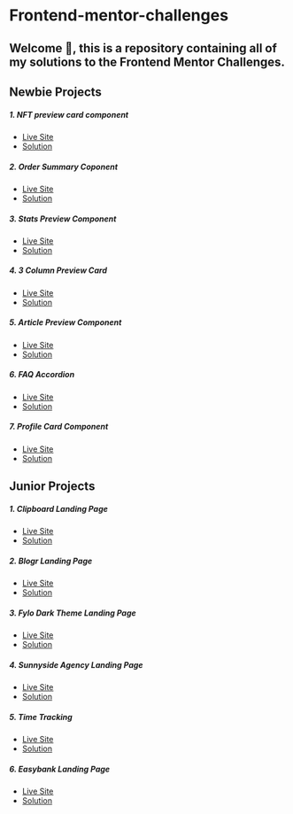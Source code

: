 # Frontend-mentor-challenges

## Welcome 👋, this is a repository containing all of my solutions to the Frontend Mentor Challenges.

## Newbie Projects

##### 1. NFT preview card component

* [Live Site](https://nft-preview-card-drab.vercel.app/)
* [Solution](https://github.com/nofeesahdee/Frontend-mentor-challenges/tree/main/nft-preview-card-component-main)

##### 2. Order Summary Coponent

* [Live Site](https://order-summary-component-flame.vercel.app/)
* [Solution](https://github.com/nofeesahdee/Frontend-mentor-challenges/tree/main/order-summary-main)

##### 3. Stats Preview Component

* [Live Site](https://stats-preview-jocqgkzhv-nofeesahdee.vercel.app/)
* [Solution](https://github.com/nofeesahdee/Frontend-mentor-challenges/tree/main/stats-preview-main)

##### 4. 3 Column Preview Card

* [Live Site](https://nofeesahdee.github.io/Frontend-mentor-challenges/3-column-preview-card-main/)
* [Solution](https://github.com/nofeesahdee/Frontend-mentor-challenges/tree/master/3-column-preview-card-main)

##### 5. Article Preview Component

* [Live Site](https://nofeesahdee.github.io/Frontend-mentor-challenges/article-preview-component-master/)
* [Solution](https://github.com/nofeesahdee/Frontend-mentor-challenges/tree/master/article-preview-component-master)

##### 6. FAQ Accordion

* [Live Site](https://nofeesahdee.github.io/Frontend-mentor-challenges/faq-accordion-card-main/)
* [Solution](https://github.com/nofeesahdee/Frontend-mentor-challenges/tree/master/faq-accordion-card-main)

##### 7. Profile Card Component

* [Live Site](https://nofeesahdee.github.io/Frontend-mentor-challenges/profile-card-component-main/)
* [Solution](https://github.com/nofeesahdee/Frontend-mentor-challenges/tree/master/profile-card-component-main)

## Junior Projects

##### 1. Clipboard Landing Page

* [Live Site](https://nofeesahdee.github.io/Frontend-mentor-challenges/clipboard-landing-page-master/)
* [Solution](https://github.com/nofeesahdee/Frontend-mentor-challenges/tree/master/clipboard-landing-page-master)

##### 2. Blogr Landing Page

* [Live Site](https://nofeesahdee.github.io/Frontend-mentor-challenges/blogr-landing-page-main/)
* [Solution](https://github.com/nofeesahdee/Frontend-mentor-challenges/tree/master/blogr-landing-page-main)

##### 3. Fylo Dark Theme Landing Page

* [Live Site](https://nofeesahdee.github.io/Frontend-mentor-challenges/fylo-dark-theme-landing-page-master/)
* [Solution](https://github.com/nofeesahdee/Frontend-mentor-challenges/tree/master/fylo-dark-theme-landing-page-master)

##### 4. Sunnyside Agency Landing Page

* [Live Site](https://nofeesahdee.github.io/Frontend-mentor-challenges/sunnyside-agency-landing-page-main/)
* [Solution](https://github.com/nofeesahdee/Frontend-mentor-challenges/tree/master/sunnyside-agency-landing-page-main)

##### 5. Time Tracking

* [Live Site]()
* [Solution]()

##### 6. Easybank Landing Page

* [Live Site]()
* [Solution]()

